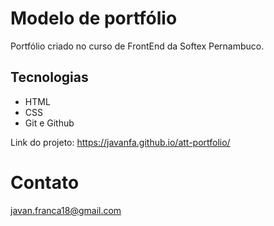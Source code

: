 # Modelo de portfólio

Portfólio criado no curso de FrontEnd da Softex Pernambuco.

## Tecnologias

- HTML
- CSS
- Git e Github

Link do projeto: https://javanfa.github.io/att-portfolio/
# Contato
javan.franca18@gmail.com
